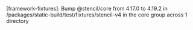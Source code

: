 ---
---

[framework-fixtures]: Bump @stencil/core from 4.17.0 to 4.19.2 in /packages/static-build/test/fixtures/stencil-v4 in the core group across 1 directory
